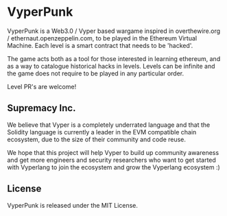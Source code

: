 # VyperPunk

VyperPunk is a Web3.0 / Vyper based wargame inspired in overthewire.org / ethernaut.openzeppelin.com, to be played in the Ethereum Virtual Machine. Each level is a smart contract that needs to be 'hacked'.

The game acts both as a tool for those interested in learning ethereum, and as a way to catalogue historical hacks in levels. Levels can be infinite and the game does not require to be played in any particular order.

Level PR's are welcome!

## Supremacy Inc.

We believe that Vyper is a completely underrated language and that the Solidity language is currently a leader in the EVM compatible chain ecosystem, due to the size of their community and code reuse. 

We hope that this project will help Vyper to build up community awareness and get more engineers and security researchers who want to get started with Vyperlang to join the ecosystem and grow the Vyperlang ecosystem :)

## License

VyperPunk is released under the MIT License.